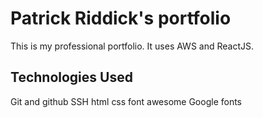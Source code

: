 # Patrick Riddick's portfolio

This is my professional portfolio. It uses AWS and ReactJS.

## Technologies Used

Git and github
SSH
html
css
font awesome
Google fonts
